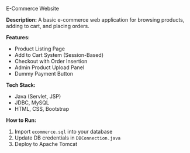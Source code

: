 E-Commerce Website

**Description:**
A basic e-commerce web application for browsing products, adding to cart, and placing orders.

**Features:**

* Product Listing Page
* Add to Cart System (Session-Based)
* Checkout with Order Insertion
* Admin Product Upload Panel
* Dummy Payment Button

**Tech Stack:**

* Java (Servlet, JSP)
* JDBC, MySQL
* HTML, CSS, Bootstrap

**How to Run:**

1. Import `ecommerce.sql` into your database
2. Update DB credentials in `DBConnection.java`
3. Deploy to Apache Tomcat
